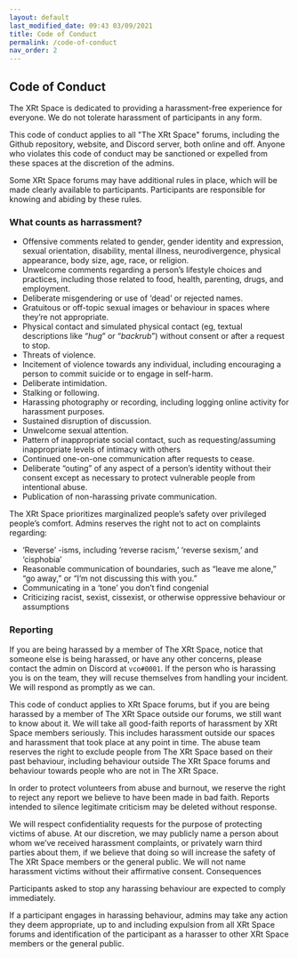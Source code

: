```yaml
---
layout: default
last_modified_date: 09:43 03/09/2021
title: Code of Conduct
permalink: /code-of-conduct
nav_order: 2
---
```

## Code of Conduct
The XRt Space is dedicated to providing a harassment-free experience for everyone. We do not tolerate harassment of participants in any form.

This code of conduct applies to all "The XRt Space" forums, including the Github repository, website, and Discord server, both online and off. Anyone who violates this code of conduct may be sanctioned or expelled from these spaces at the discretion of the admins.

Some XRt Space forums may have additional rules in place, which will be made clearly available to participants. Participants are responsible for knowing and abiding by these rules.

### What counts as harrassment?

- Offensive comments related to gender, gender identity and expression, sexual orientation, disability, mental illness, neurodivergence, physical appearance, body size, age, race, or religion.
- Unwelcome comments regarding a person’s lifestyle choices and practices, including those related to food, health, parenting, drugs, and employment.
- Deliberate misgendering or use of ‘dead’ or rejected names.
- Gratuitous or off-topic sexual images or behaviour  in spaces where they’re not appropriate.
- Physical contact and simulated physical contact (eg, textual descriptions like “*hug*” or “*backrub*”) without consent or after a request to stop.
- Threats of violence.
- Incitement of violence towards any individual, including encouraging a person to commit suicide or to engage in self-harm.
- Deliberate intimidation.
- Stalking or following.
- Harassing photography or recording, including logging online activity for harassment purposes.
- Sustained disruption of discussion.
- Unwelcome sexual attention.
- Pattern of inappropriate social contact, such as requesting/assuming inappropriate levels of intimacy with others
- Continued one-on-one communication after requests to cease.
- Deliberate “outing” of any aspect of a person’s identity without their consent except as necessary to protect vulnerable people from intentional abuse.
- Publication of non-harassing private communication.

The XRt Space prioritizes marginalized people’s safety over privileged people’s comfort. Admins reserves the right not to act on complaints regarding:

- ‘Reverse’ -isms, including ‘reverse racism,’ ‘reverse sexism,’ and ‘cisphobia’
- Reasonable communication of boundaries, such as “leave me alone,” “go away,” or “I’m not discussing this with you.”
- Communicating in a ‘tone’ you don’t find congenial
- Criticizing racist, sexist, cissexist, or otherwise oppressive behaviour or assumptions

### Reporting

If you are being harassed by a member of The XRt Space, notice that someone else is being harassed, or have any other concerns, please contact the admin on Discord at `vco#0001`. If the person who is harassing you is on the team, they will recuse themselves from handling your incident. We will respond as promptly as we can.

This code of conduct applies to XRt Space forums, but if you are being harassed by a member of The XRt Space outside our forums, we still want to know about it. We will take all good-faith reports of harassment by XRt Space members seriously. This includes harassment outside our spaces and harassment that took place at any point in time. The abuse team reserves the right to exclude people from The XRt Space based on their past behaviour, including behaviour outside The XRt Space forums and behaviour towards people who are not in The XRt Space.

In order to protect volunteers from abuse and burnout, we reserve the right to reject any report we believe to have been made in bad faith. Reports intended to silence legitimate criticism may be deleted without response.

We will respect confidentiality requests for the purpose of protecting victims of abuse. At our discretion, we may publicly name a person about whom we’ve received harassment complaints, or privately warn third parties about them, if we believe that doing so will increase the safety of The XRt Space members or the general public. We will not name harassment victims without their affirmative consent.
Consequences

Participants asked to stop any harassing behaviour are expected to comply immediately.

If a participant engages in harassing behaviour, admins may take any action they deem appropriate, up to and including expulsion from all XRt Space forums and identification of the participant as a harasser to other XRt Space members or the general public. 

